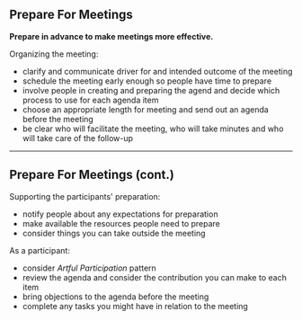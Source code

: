 ## Prepare For Meetings

**Prepare in advance to make meetings more effective.**

Organizing the meeting:

- clarify and communicate driver for and intended outcome of the meeting
- schedule the meeting early enough so people have time to prepare
- involve people in creating and preparing the agend and decide which process to use for each agenda item
- choose an appropriate length for meeting and send out an agenda before the meeting
- be clear who will facilitate the meeting, who will take minutes and who will take care of the follow-up

---

## Prepare For Meetings (cont.)

Supporting the participants' preparation:

- notify people about any expectations for preparation
- make available the resources people need to prepare
- consider things you can take outside the meeting 

As a participant: 

- consider _Artful Participation_ pattern
- review the agenda and consider the contribution you can make to each item
- bring objections to the agenda before the meeting
- complete any tasks you might have in relation to the meeting 




